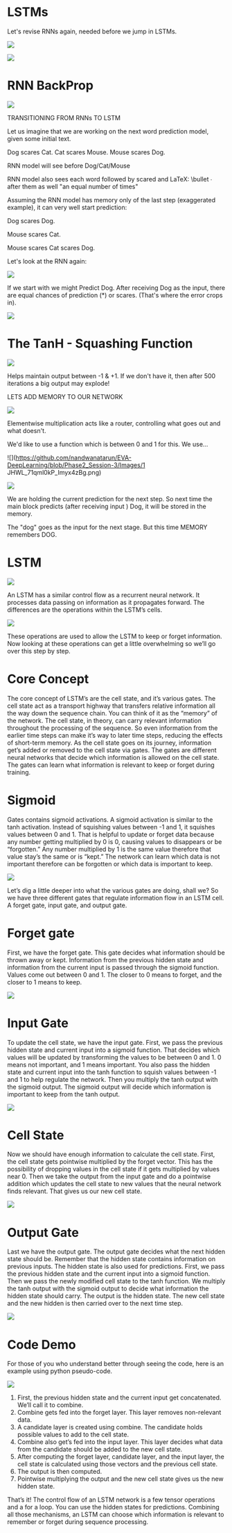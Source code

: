 
 # LSTMs  

Let's revise RNNs again, needed before we jump in LSTMs.

![](https://github.com/nandwanatarun/EVA-DeepLearning/blob/Phase2_Session-3/Images/1_h_cfQuMl30szUkDAi7wrCA.png)

![](https://github.com/nandwanatarun/EVA-DeepLearning/blob/Phase2_Session-3/Images/RNN.jpg)

 # RNN BackProp  
 
![](https://github.com/nandwanatarun/EVA-DeepLearning/blob/Phase2_Session-3/Images/RNN_BackProp.jpg)

TRANSITIONING FROM RNNs TO LSTM

 

Let us imagine that we are working on the next word prediction model, given some initial text.

Dog scares Cat.
Cat scares Mouse.
Mouse scares Dog.

 

RNN model will see <EMPTY> before Dog/Cat/Mouse

 

RNN model also sees each word followed by scared and LaTeX: \bullet ∙ after them as well "an equal number of times"

 

Assuming the RNN model has memory only of the last step (exaggerated example), it can very well start prediction:

 

<Empty> Dog scares Dog.

<Empty> Mouse scares Cat.

<Empty> Mouse scares Cat scares Dog.


Let's look at the RNN again:

![](https://github.com/nandwanatarun/EVA-DeepLearning/blob/Phase2_Session-3/Images/rnn1-2.png)


If we start with <Empty> we might Predict Dog. After receiving Dog as the input, there are equal chances of prediction (*) or scares. (That's where the error crops in). 

![](https://github.com/nandwanatarun/EVA-DeepLearning/blob/Phase2_Session-3/Images/rnn1-2.png)
 
 
# The TanH - Squashing Function

![](https://github.com/nandwanatarun/EVA-DeepLearning/blob/Phase2_Session-3/Images/images.jpg)
 
 Helps maintain output between -1 & +1. If we don't have it, then after 500 iterations a big output may explode!

 
  LETS ADD MEMORY TO OUR NETWORK  

 

![](https://github.com/nandwanatarun/EVA-DeepLearning/blob/Phase2_Session-3/Images/svg.svg)


Elementwise multiplication acts like a router, controlling what goes out and what doesn't. 

 
We'd like to use a function which is between 0 and 1 for this. We use...

![](https://github.com/nandwanatarun/EVA-DeepLearning/blob/Phase2_Session-3/Images/1 JHWL_71qml0kP_Imyx4zBg.png)
 
![](https://github.com/nandwanatarun/EVA-DeepLearning/blob/Phase2_Session-3/Images/rnn2.png)
  
  We are holding the current prediction for the next step. So next time the main block predicts (after receiving input <Empty>) Dog, it will be stored in the memory. 

The "dog" goes as the input for the next stage. But this time MEMORY remembers DOG. 

 
 # LSTM  
  
![](https://github.com/nandwanatarun/EVA-DeepLearning/blob/Phase2_Session-3/Images/lstm.png)
   
   An LSTM has a similar control flow as a recurrent neural network. It processes data passing on information as it propagates forward. The differences are the operations within the LSTM’s cells.
   
![](https://github.com/nandwanatarun/EVA-DeepLearning/blob/Phase2_Session-3/Images/1_0f8r3Vd-i4ueYND1CUrhMA.png)
  
  These operations are used to allow the LSTM to keep or forget information. Now looking at these operations can get a little overwhelming so we’ll go over this step by step.
  
 #   Core Concept  

 
The core concept of LSTM’s are the cell state, and it’s various gates. The cell state act as a transport highway that transfers relative information all the way down the sequence chain. You can think of it as the “memory” of the network. The cell state, in theory, can carry relevant information throughout the processing of the sequence. So even information from the earlier time steps can make it’s way to later time steps, reducing the effects of short-term memory. As the cell state goes on its journey, information get’s added or removed to the cell state via gates. The gates are different neural networks that decide which information is allowed on the cell state. The gates can learn what information is relevant to keep or forget during training.

 
#  Sigmoid  

Gates contains sigmoid activations. A sigmoid activation is similar to the tanh activation. Instead of squishing values between -1 and 1, it squishes values between 0 and 1. That is helpful to update or forget data because any number getting multiplied by 0 is 0, causing values to disappears or be “forgotten.” Any number multiplied by 1 is the same value therefore that value stay’s the same or is “kept.” The network can learn which data is not important therefore can be forgotten or which data is important to keep.

![](https://github.com/nandwanatarun/EVA-DeepLearning/blob/Phase2_Session-3/Images/1_rOFozAke2DX5BmsX2ubovw.gif)

Let’s dig a little deeper into what the various gates are doing, shall we? So we have three different gates that regulate information flow in an LSTM cell. A forget gate, input gate, and output gate.

 

# Forget gate

First, we have the forget gate. This gate decides what information should be thrown away or kept. Information from the previous hidden state and information from the current input is passed through the sigmoid function. Values come out between 0 and 1. The closer to 0 means to forget, and the closer to 1 means to keep.


![](https://github.com/nandwanatarun/EVA-DeepLearning/blob/Phase2_Session-3/Images/1_GjehOa513_BgpDDP6Vkw2Q.gif)

 # Input Gate  

To update the cell state, we have the input gate. First, we pass the previous hidden state and current input into a sigmoid function. That decides which values will be updated by transforming the values to be between 0 and 1. 0 means not important, and 1 means important. You also pass the hidden state and current input into the tanh function to squish values between -1 and 1 to help regulate the network. Then you multiply the tanh output with the sigmoid output. The sigmoid output will decide which information is important to keep from the tanh output.

![](https://github.com/nandwanatarun/EVA-DeepLearning/blob/Phase2_Session-3/Images/1_TTmYy7Sy8uUXxUXfzmoKbA.gif)

 # Cell State  

Now we should have enough information to calculate the cell state. First, the cell state gets pointwise multiplied by the forget vector. This has the possibility of dropping values in the cell state if it gets multiplied by values near 0. Then we take the output from the input gate and do a pointwise addition which updates the cell state to new values that the neural network finds relevant. That gives us our new cell state.


![](https://github.com/nandwanatarun/EVA-DeepLearning/blob/Phase2_Session-3/Images/1_S0rXIeO_VoUVOyrYHckUWg.gif)

# Output Gate  

Last we have the output gate. The output gate decides what the next hidden state should be. Remember that the hidden state contains information on previous inputs. The hidden state is also used for predictions. First, we pass the previous hidden state and the current input into a sigmoid function. Then we pass the newly modified cell state to the tanh function. We multiply the tanh output with the sigmoid output to decide what information the hidden state should carry. The output is the hidden state. The new cell state and the new hidden is then carried over to the next time step.

![](https://github.com/nandwanatarun/EVA-DeepLearning/blob/Phase2_Session-3/Images/1_VOXRGhOShoWWks6ouoDN3Q.gif)

 # Code Demo  

For those of you who understand better through seeing the code, here is an example using python pseudo-code.

![](https://github.com/nandwanatarun/EVA-DeepLearning/blob/Phase2_Session-3/Images/1_p2yXhtxmYflEUrTC1rCoUA.png)


1. First, the previous hidden state and the current input get concatenated. We’ll call it to combine.
2. Combine gets fed into the forget layer. This layer removes non-relevant data.
4. A candidate layer is created using combine. The candidate holds possible values to add to the cell state.
3. Combine also get’s fed into the input layer. This layer decides what data from the candidate should be added to the new cell state.
5. After computing the forget layer, candidate layer, and the input layer, the cell state is calculated using those vectors and the previous cell state.
6. The output is then computed.
7. Pointwise multiplying the output and the new cell state gives us the new hidden state.

That’s it! The control flow of an LSTM network is a few tensor operations and a for a loop. You can use the hidden states for predictions. Combining all those mechanisms, an LSTM can choose which information is relevant to remember or forget during sequence processing.
